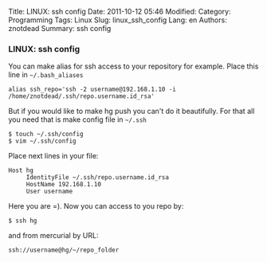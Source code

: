 Title: LINUX: ssh config
Date: 2011-10-12 05:46
Modified: 
Category: Programming
Tags: Linux
Slug: linux_ssh_config
Lang: en
Authors: znotdead
Summary: ssh config

### LINUX: ssh config

You can make alias for ssh access to your repository for example. Place this line in `~/.bash_aliases`

```
alias ssh_repo='ssh -2 username@192.168.1.10 -i /home/znotdead/.ssh/repo.username.id_rsa'
```

But if you would like to make hg push you can't do it beautifully. For that all you need that is make config file in `~/.ssh`
```
$ touch ~/.ssh/config
$ vim ~/.ssh/config
```
Place next lines in your file:
```
Host hg
     IdentityFile ~/.ssh/repo.username.id_rsa
     HostName 192.168.1.10
     User username
```

Here you are =). Now you can access to you repo by:
```
$ ssh hg
```
and from mercurial by URL:
```
ssh://username@hg/~/repo_folder
```
